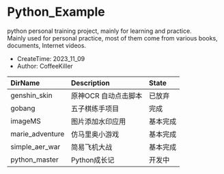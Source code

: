 # Python_Example

python personal training project, mainly for learning and practice.   
Mainly used for personal practice, most of them come from various books, documents, Internet videos.  

- CreateTime: 2023_11_09
- Author: CoffeeKiller

| DirName         | Description  | State |
|:----------------|:-------------|:------|
| genshin_skin    | 原神OCR 自动点击脚本 | 已放弃   |
| gobang          | 五子棋练手项目      | 完成    |
| imageMS         | 图片添加水印应用     | 基本完成  |
| marie_adventure | 仿马里奥小游戏      | 基本完成  |
| simple_aer_war  | 简易飞机大战       | 基本完成  |
| python_master   | Python成长记    | 开发中   |